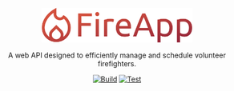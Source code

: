 <p align="center">
    <a href="https://github.com/TechlauncherFireApp/mobile" rel="noopener">
        <img width=300px src="https://raw.githubusercontent.com/TechlauncherFireApp/mobile/main/assets/logo_gradient.png" ></img>
    </a>
    <p align="center">
        A web API designed to efficiently manage and schedule volunteer firefighters.
    </p>
</p>

<div align="center">

[![Build](https://github.com/TechlauncherFireApp/backend/actions/workflows/deploy.yaml/badge.svg)](https://github.com/TechlauncherFireApp/backend/actions/workflows/deploy.yaml)
[![Test](https://github.com/TechlauncherFireApp/backend/actions/workflows/test.yml/badge.svg)](https://github.com/TechlauncherFireApp/backend/actions/workflows/test.yml)

</div>
